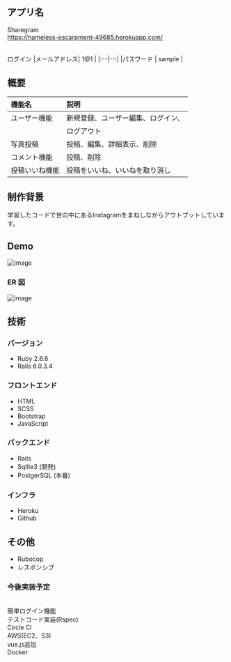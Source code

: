 ## アプリ名

Sharegram  
https://nameless-escarpment-49685.herokuapp.com/

<br>ログイン
|メールアドレス| 1@1 |
|:--|--:|
|パスワード | sample |

## 概要

| 機能名 | 説明 |
|:--|:--|
|ユーザー機能 |新規登録、ユーザー編集、ログイン、 |
| |ログアウト |
|写真投稿 |投稿、編集、詳細表示、削除 |
|コメント機能 |投稿、削除 |
|投稿いいね機能 |投稿をいいね、いいねを取り消し |

## 制作背景
学習したコードで世の中にあるInstagramをまねしながらアウトプットしています。

## Demo
![image](https://user-images.githubusercontent.com/62747864/106704982-5c6c5900-6630-11eb-8ed3-4edba9601ced.png)

### ER 図
![image](https://user-images.githubusercontent.com/62747864/106704754-fc75b280-662f-11eb-8523-027e0280e650.png)

## 技術

### バージョン

- Ruby 2.6.6
- Rails 6.0.3.4

### フロントエンド

- HTML
- SCSS
- Bootstrap
- JavaScript

### バックエンド

- Rails
- Sqlite3 (開発)
- PostgerSQL (本番)

### インフラ

- Heroku
- Github

## その他

- Rubocop
- レスポンシブ



### 今後実装予定

<br>簡単ログイン機能
<br>テストコード実装(Rspec)
<br>Circle CI
<br>AWS(EC2、S3)
<br>vue.js追加
<br>Docker
